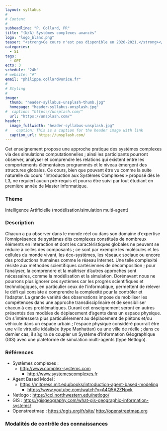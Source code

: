 ```yaml
---
layout: syllabus
#
# Content
#
subheadline: "P. Collard, PR"
title: "(N/A) Systèmes complexes avancés"
logo: "logo_blanc.png"
teaser: "<strong>Ce cours n'est pas disponible en 2020-2021.</strong></br>La recherche se trouve actuellement confrontée, dans différentes disciplines et domaines d’étude, à la notion de système complexe. Une problématique majeure dans l’étude de tels systèmes consiste à comprendre comment un ensemble d’objets interagissant selon des règles locales déterminées peut engendrer un comportement global complexe, difficile à comprendre au simple vu des règles locales."
categories:
  - S1
tags:
  - OPT
ects: 3
schedule: "24h"
# website: "#"
email: "philippe.collard@unice.fr"
#
# Styling
#
image:
  thumb: "header-syllabus-unsplash-thumb.jpg"
  homepage: "header-syllabus-unsplash.jpg"
#  caption: "https://unsplash.com/"
  url: "https://unsplash.com/"
header:
  image_fullwidth: "header-syllabus-unsplash.jpg"
#    caption: This is a caption for the header image with link
  caption_url: https://unsplash.com/  
---
```





Cet enseignement propose une approche pratique des systèmes complexes via des simulations computationnelles ; ainsi les participants pourront observer, analyser et comprendre les relations qui existent entre les comportements élémentaires programmés et le niveau émergent des structures globales.
Ce cours, bien que pouvant être vu comme la suite naturelle du cours "Introduction aux Systèmes Complexes » proposé dès le L3, ne requiert aucun pré-requis et pourra être suivi par tout étudiant en première année de Master Informatique.

### Thème ###

Intelligence Artificielle (modélisation/simulation multi-agent)


### Description ###

Chacun a pu observer dans le monde réel ou dans son domaine d’expertise l’omniprésence de systèmes dits complexes constitués de nombreux éléments en interaction et dont les caractéristiques globales ne peuvent se réduire à celles des composants ; ce sont par exemple les molécules et les cellules du monde vivant, les éco-systèmes, les réseaux sociaux ou encore des productions humaines comme le réseau Internet.
Une telle complexité résiste aux méthodes scientifiques cartésiennes de décomposition ; pour l’analyser, la comprendre et la maîtriser d’autres approches sont nécessaires, comme la modélisation et la simulation.
Dorénavant nous ne pourrons plus ignorer ces systèmes car les progrès scientifiques et technologiques, en particulier ceux de l’informatique, permettent de relever le défi qui consiste à comprendre la complexité pour la contrôler et l’adapter.
La grande variété des observations impose de mobiliser les compétences dans une approche transdisciplinaire et de sensibiliser chacun à ces problématiques.
Durant cet enseignement seront en autres présentés des modèles de déplacement d’agents dans un espace physique. On s’intéressera plus particulièrement au déplacement de piétons et/ou véhicule dans un espace urbain ; l’espace physique considéré pourrait être une ville virtuelle idéalisée (type Manhattan) ou une ville de réelle ; dans ce dernier cas, il s’agira de coupler un Système d’Information Géographique (GIS) avec une plateforme de simulation multi-agents (type Netlogo).

### Références ###

- Systèmes complexes :
    - http://www.complex-systems.com
      - http://www.systemescomplexes.fr 
- Agent Based Model :
  - https://mitpress.mit.edu/books/introduction-agent-based-modeling
    - https://www.youtube.com/watch?v=A4Q5A2ZNpxk
- Netlogo : https://ccl.northwestern.edu/netlogo/
- GIS : https://gisgeography.com/what-gis-geographic-information-systems/ 
- Openstreetmap : https://qgis.org/fr/site/ http://openstreetmap.org


### Modalités de contrôle des connaissances ###

